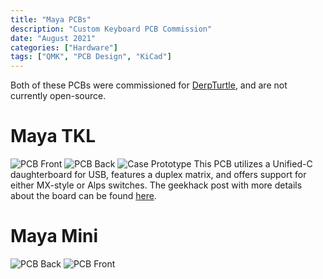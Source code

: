 ```yaml
---
title: "Maya PCBs"
description: "Custom Keyboard PCB Commission"
date: "August 2021"
categories: ["Hardware"]
tags: ["QMK", "PCB Design", "KiCad"]
---
```

Both of these PCBs were commissioned for [DerpTurtle](https://github.com/RyanWooHoo), and are not currently open-source.
# Maya TKL
![PCB Front](hardware/maya/maya-tkl-front.png "Front of the PCB")
![PCB Back](hardware/maya/maya-tkl-back.png "Back of the PCB")
![Case Prototype](hardware/maya/proto.jpg "Prototypes of the Maya case in various colorways")
This PCB utilizes a Unified-C daughterboard for USB, features a duplex matrix, and offers support for either MX-style or Alps switches. The geekhack post with more details about the board can be found [here](https://geekhack.org/index.php?topic=114048.0).
# Maya Mini
![PCB Back](hardware/maya/maya-mini-back.png "Back of the PCB")
![PCB Front](hardware/maya/maya-mini-front.png "Front of the PCB")
